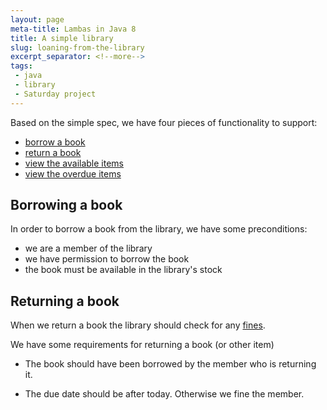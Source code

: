 ```yaml
---
layout: page
meta-title: Lambas in Java 8
title: A simple library 
slug: loaning-from-the-library
excerpt_separator: <!--more-->
tags:
 - java
 - library
 - Saturday project 
---
```



Based on the simple spec, we have four pieces of functionality to support:

- [borrow a book][ITEM1]
- [return a book][ITEM2]
- [view the available items][ITEM3]
- [view the overdue items][ITEM4]


Borrowing a book
----------------

In order to borrow a book from the library, we have some preconditions:

- we are a member of the library
- we have permission to borrow the book
- the book must be available in the library's stock



Returning a book
----------------
When we return a book the library should check for any [fines][FINES]. 

We have some requirements for returning a book (or other item)

- The book should have been borrowed by the member who is returning it. 
- The due date should be after today. Otherwise we fine the member. 












   [ITEM1]: https://github.com/codingSteve/library/issues/1
   [ITEM2]: https://github.com/codingSteve/library/issues/2
   [ITEM3]: https://github.com/codingSteve/library/issues/3
   [ITEM4]: https://github.com/codingSteve/library/issues/4
   [FINES]: /docs/2015-09-26-fee-schedule






